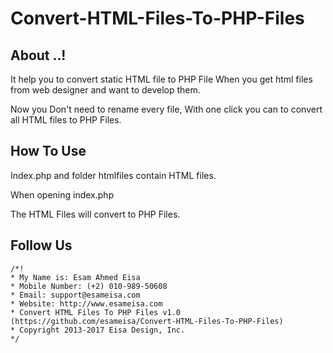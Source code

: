 # Convert-HTML-Files-To-PHP-Files

## About ..!

It help you to convert static HTML file to PHP File When you get html files from web designer and want to develop them.

Now you Don't need to rename every file, With one click you can to convert all HTML files to PHP Files.

## How To Use

Index.php and folder htmlfiles contain HTML files.

When opening index.php

The HTML Files will convert to PHP Files.

## Follow Us

	/*!
	* My Name is: Esam Ahmed Eisa
	* Mobile Number: (+2) 010-989-50608
	* Email: support@esameisa.com
	* Website: http://www.esameisa.com
	* Convert HTML Files To PHP Files v1.0 (https://github.com/esameisa/Convert-HTML-Files-To-PHP-Files)
	* Copyright 2013-2017 Eisa Design, Inc.
	*/
